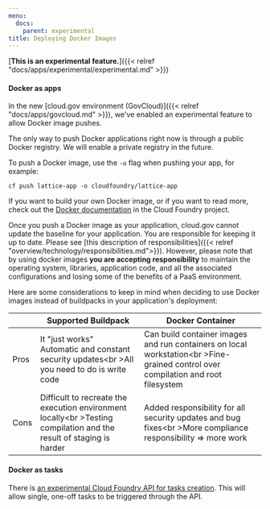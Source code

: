 ```yaml
---
menu:
  docs:
    parent: experimental
title: Deploying Docker Images
---
```


[**This is an experimental feature.**]({{< relref "docs/apps/experimental/experimental.md" >}})

#### Docker as apps

In the new [cloud.gov environment (GovCloud)]({{< relref "docs/apps/govcloud.md" >}}), we've enabled an experimental feature to allow Docker image pushes.

The only way to push Docker applications right now is through a public Docker registry. We will enable a private registry in the future.

To push a Docker image, use the `-o` flag when pushing your app, for example: 

`cf push lattice-app -o cloudfoundry/lattice-app`

If you want to build your own Docker image, or if you want to read more, check out the [Docker documentation](http://docs.cloudfoundry.org/adminguide/docker.html) in the Cloud Foundry project.

Once you push a Docker image as your application, cloud.gov cannot update the baseline for your application. You are responsible for keeping it up to date. Please see [this description of responsibilities]({{< relref "overview/technology/responsibilities.md">}}). However, please note that by using docker images **you are accepting responsibility** to maintain the operating system, libraries, application code, and all the associated configurations and losing some of the benefits of a PaaS environment.

Here are some considerations to keep in mind when deciding to use Docker images instead of buildpacks in your application's deployment:

|   | Supported Buildpack | Docker Container  | 
|---|---|---|
| Pros | It "just works"<br />Automatic and constant security updates<br \>All you need to do is write code | Can build container images and run containers on local workstation<br \>Fine-grained control over compilation and root filesystem |
| Cons | Difficult to recreate the execution environment locally<br \>Testing compilation and the result of staging is harder | Added responsibility for all security updates and bug fixes<br \>More compliance responsibility => more work  |

<!-- Based on the table in this slide: https://twitter.com/benbravo73/status/781125385777999872 -->

#### Docker as tasks

There is [an experimental Cloud Foundry API for tasks creation](http://v3-apidocs.cloudfoundry.org/version/3.0.0-alpha.1/index.html#tasks). This will allow single, one-off tasks to be triggered through the API.
